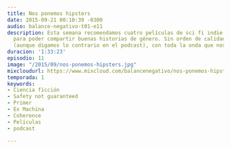 ```yaml
---
title: Nos ponemos hipsters
date: 2015-09-21 00:10:39 -0300
audio: balance-negativo-t01-e11
description: Esta semana recomendamos cuatro películas de sci fi indie recientes,
  para poder compartir buenas historias de género. Sin orden de calidad, sin spoilers
  (aunque digamos lo contrario en el podcast), con toda la onda que nos caracteriza.
duracion: '1:33:23'
episodio: 11
image: "/2015/09/nos-ponemos-hipsters.jpg"
mixcloudurl: https://www.mixcloud.com/balancenegativo/nos-ponemos-hipsters-balance-negativo-t01-e11/
temporada: 1
keywords:
- Ciencia ficción
- Safety not guaranteed
- Primer
- Ex Machina
- Coherence
- Películas
- podcast

---
```

